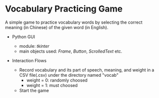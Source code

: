 # Vocabulary Practicing Game
A simple game to practice vocabulary words by selecting the correct meaning (in Chinese) of the given word (in English).

- Python GUI

  - module: *tkinter*
  - main objects used: *Frame*, *Button*, *ScrolledText* etc.

- Interaction Flows

  - Record vocabulary and its part of speech, meaning, and weight in a CSV file(.csv) under the directory named "vocab"
    - weight = 0: randomly choosed
    - weight = 1: must choosed
  - Start the game

